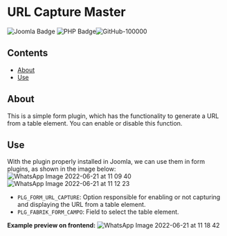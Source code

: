 # URL Capture Master

![Joomla Badge](https://img.shields.io/badge/Joomla-5091CD?style=for-the-badge&logo=joomla&logoColor=white) ![PHP Badge](https://img.shields.io/badge/PHP-777BB4?style=for-the-badge&logo=php&logoColor=white)![GitHub-100000](https://user-images.githubusercontent.com/107778190/174810453-ea17e321-809e-41da-bfbf-94f1c6d7dd09.svg)



## Contents

- [About](#about)
- [Use](#use)  

## About

This is a simple form plugin, which has the functionality to generate a URL from a table element. You can enable or disable this function.

## Use

With the plugin properly installed in Joomla, we can use them in form plugins, as shown in the image below:
![WhatsApp Image 2022-06-21 at 11 09 40](https://user-images.githubusercontent.com/107778190/174820562-80b196e8-4d0e-49e3-a766-077129008865.jpeg)
![WhatsApp Image 2022-06-21 at 11 12 23](https://user-images.githubusercontent.com/107778190/174821100-95a23988-477d-41a8-bcc6-4e6382eeadd5.jpeg)
 
- `PLG_FORM_URL_CAPTURE`: Option responsible for enabling or not capturing and displaying the URL from a table element.
- `PLG_FABRIK_FORM_CAMPO`: Field to select the table element.

**Example preview on frontend:**
![WhatsApp Image 2022-06-21 at 11 18 42](https://user-images.githubusercontent.com/107778190/174822524-f8b459e9-049f-4abb-9ea2-7da24eb96bc1.jpeg)
